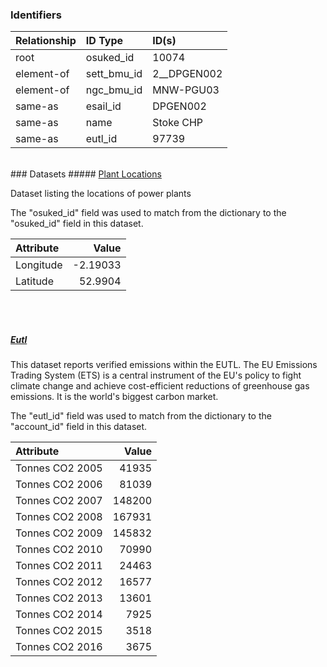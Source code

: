 ### Identifiers

| Relationship   | ID Type     | ID(s)       |
|:---------------|:------------|:------------|
| root           | osuked_id   | 10074       |
| element-of     | sett_bmu_id | 2__DPGEN002 |
| element-of     | ngc_bmu_id  | MNW-PGU03   |
| same-as        | esail_id    | DPGEN002    |
| same-as        | name        | Stoke CHP   |
| same-as        | eutl_id     | 97739       |

<br>
### Datasets
##### <a href="https://raw.githubusercontent.com/OSUKED/Dictionary-Datasets/main/datasets/plant-locations/datapackage.json">Plant Locations</a>

Dataset listing the locations of power plants

The "osuked_id" field was used to match from the dictionary to the "osuked_id" field in this dataset.

| Attribute   |    Value |
|:------------|---------:|
| Longitude   | -2.19033 |
| Latitude    | 52.9904  |

<br><br>
##### <a href="https://raw.githubusercontent.com/OSUKED/Dictionary-Datasets/main/datasets/eutl/datapackage.json">Eutl</a>

This dataset reports verified emissions within the EUTL. The EU Emissions Trading System (ETS) is a central instrument of the EU's policy to fight climate change and achieve cost-efficient reductions of greenhouse gas emissions. It is the world's biggest carbon market.

The "eutl_id" field was used to match from the dictionary to the "account_id" field in this dataset.

| Attribute       |   Value |
|:----------------|--------:|
| Tonnes CO2 2005 |   41935 |
| Tonnes CO2 2006 |   81039 |
| Tonnes CO2 2007 |  148200 |
| Tonnes CO2 2008 |  167931 |
| Tonnes CO2 2009 |  145832 |
| Tonnes CO2 2010 |   70990 |
| Tonnes CO2 2011 |   24463 |
| Tonnes CO2 2012 |   16577 |
| Tonnes CO2 2013 |   13601 |
| Tonnes CO2 2014 |    7925 |
| Tonnes CO2 2015 |    3518 |
| Tonnes CO2 2016 |    3675 |
